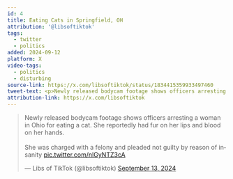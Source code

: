```yaml
---
id: 4
title: Eating Cats in Springfield, OH
attribution: '@libsoftiktok'
tags:
  - twitter
  - politics
added: 2024-09-12
platform: X
video-tags:
  - politics
  - disturbing
source-link: https://x.com/libsoftiktok/status/1834415359933497460
tweet-text: <p>Newly released bodycam footage shows officers arresting a woman in Ohio for eating a cat. She reportedly had fur on her lips and blood on her hands.</p><p>She was charged with a felony and pleaded not guilty by reason of insanity</p>
attribution-link: https://x.com/libsoftiktok
---
```


<blockquote class="twitter-tweet" data-media-max-width="560"><p lang="en" dir="ltr">Newly released bodycam footage shows officers arresting a woman in Ohio for eating a cat. She reportedly had fur on her lips and blood on her hands.<br><br>She was charged with a felony and pleaded not guilty by reason of insanity <a href="https://t.co/nlGyNTZ3cA">pic.twitter.com/nlGyNTZ3cA</a></p>&mdash; Libs of TikTok (@libsoftiktok) <a href="https://twitter.com/libsoftiktok/status/1834415359933497460?ref_src=twsrc%5Etfw">September 13, 2024</a></blockquote> <script async src="https://platform.twitter.com/widgets.js" charset="utf-8"></script>
